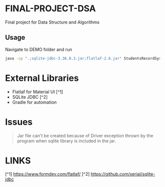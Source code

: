 # FINAL-PROJECT-DSA
Final project for Data Structure and Algorithms

## Usage
Navigate to DEMO folder and run <br />
```bash
java -cp ".;sqlite-jdbc-3.36.0.3.jar;flatlaf-2.6.jar" StudentsRecordSystem.App
```

# External Libraries
+ Flatlaf for Material UI [^1]
+ SQLite JDBC [^2]
+ Gradle for automation


# Issues
> Jar file can't be created because of Driver exception thrown by the program when sqlite library is included in the jar.

# LINKS
[^1] https://www.formdev.com/flatlaf/
[^2] https://github.com/xerial/sqlite-jdbc